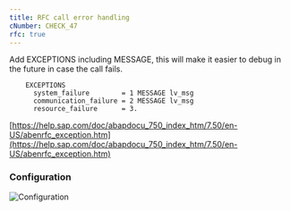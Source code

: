```yaml
---
title: RFC call error handling
cNumber: CHECK_47
rfc: true
---
```


Add EXCEPTIONS including MESSAGE, this will make it easier to debug in the future in case the call fails.

```abap
    EXCEPTIONS
      system_failure        = 1 MESSAGE lv_msg
      communication_failure = 2 MESSAGE lv_msg
      resource_failure      = 3.
```

[https://help.sap.com/doc/abapdocu_750_index_htm/7.50/en-US/abenrfc_exception.htm](https://help.sap.com/doc/abapdocu_750_index_htm/7.50/en-US/abenrfc_exception.htm)

### Configuration
![Configuration](/img/default_conf.png)
